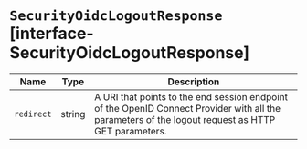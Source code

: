 # `SecurityOidcLogoutResponse` [interface-SecurityOidcLogoutResponse]

| Name | Type | Description |
| - | - | - |
| `redirect` | string | A URI that points to the end session endpoint of the OpenID Connect Provider with all the parameters of the logout request as HTTP GET parameters. |
